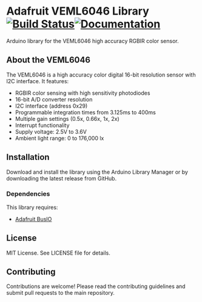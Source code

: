# Adafruit VEML6046 Library [![Build Status](https://github.com/adafruit/Adafruit_VEML6046/workflows/Arduino%20Library%20CI/badge.svg)](https://github.com/adafruit/Adafruit_VEML6046/actions)[![Documentation](https://github.com/adafruit/Adafruit_VEML6046/workflows/GitHub%20Pages/badge.svg)](http://adafruit.github.io/Adafruit_VEML6046)

Arduino library for the VEML6046 high accuracy RGBIR color sensor.

## About the VEML6046

The VEML6046 is a high accuracy color digital 16-bit resolution sensor with I2C interface. It features:

- RGBIR color sensing with high sensitivity photodiodes
- 16-bit A/D converter resolution
- I2C interface (address 0x29)
- Programmable integration times from 3.125ms to 400ms
- Multiple gain settings (0.5x, 0.66x, 1x, 2x)
- Interrupt functionality
- Supply voltage: 2.5V to 3.6V
- Ambient light range: 0 to 176,000 lx

## Installation

Download and install the library using the Arduino Library Manager or by downloading the latest release from GitHub.

### Dependencies

This library requires:
- [Adafruit BusIO](https://github.com/adafruit/Adafruit_BusIO)

## License

MIT License. See LICENSE file for details.

## Contributing

Contributions are welcome! Please read the contributing guidelines and submit pull requests to the main repository.